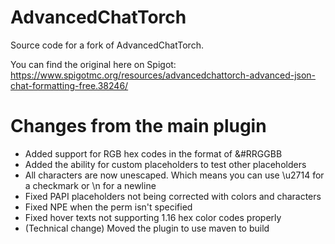 # AdvancedChatTorch
Source code for a fork of AdvancedChatTorch.

You can find the original here on Spigot: https://www.spigotmc.org/resources/advancedchattorch-advanced-json-chat-formatting-free.38246/

# Changes from the main plugin
- Added support for RGB hex codes in the format of &#RRGGBB
- Added the ability for custom placeholders to test other placeholders
- All characters are now unescaped. Which means you can use \u2714 for a checkmark or \n for a newline
- Fixed PAPI placeholders not being corrected with colors and characters
- Fixed NPE when the perm isn't specified
- Fixed hover texts not supporting 1.16 hex color codes properly
- (Technical change) Moved the plugin to use maven to build
